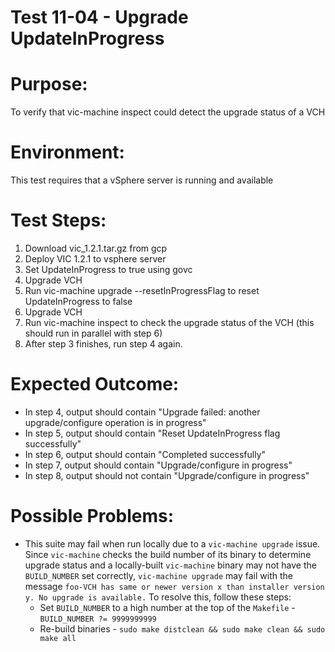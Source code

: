 Test 11-04 - Upgrade UpdateInProgress
=======

# Purpose:
To verify that vic-machine inspect could detect the upgrade status of a VCH

# Environment:
This test requires that a vSphere server is running and available

# Test Steps:
1. Download vic_1.2.1.tar.gz from gcp
2. Deploy VIC 1.2.1 to vsphere server
3. Set UpdateInProgress to true using govc
4. Upgrade VCH
5. Run vic-machine upgrade --resetInProgressFlag to reset UpdateInProgress to false
6. Upgrade VCH
7. Run vic-machine inspect to check the upgrade status of the VCH (this should run in parallel with step 6)
8. After step 3 finishes, run step 4 again.

# Expected Outcome:
* In step 4, output should contain "Upgrade failed: another upgrade/configure operation is in progress"
* In step 5, output should contain "Reset UpdateInProgress flag successfully"
* In step 6, output should contain "Completed successfully"
* In step 7, output should contain "Upgrade/configure in progress"
* In step 8, output should not contain "Upgrade/configure in progress"

# Possible Problems:
* This suite may fail when run locally due to a `vic-machine upgrade` issue. Since `vic-machine` checks the build number of its binary to determine upgrade status and a locally-built `vic-machine` binary may not have the `BUILD_NUMBER` set correctly, `vic-machine upgrade` may fail with the message `foo-VCH has same or newer version x than installer version y. No upgrade is available.` To resolve this, follow these steps:
  * Set `BUILD_NUMBER` to a high number at the top of the `Makefile` - `BUILD_NUMBER ?= 9999999999`
  * Re-build binaries - `sudo make distclean && sudo make clean && sudo make all`
